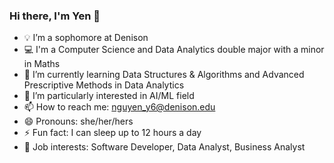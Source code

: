 ### Hi there, I'm Yen 👋

- 💡 I’m a sophomore at Denison
- 💻 I'm a Computer Science and Data Analytics double major with a minor in Maths
- 🌱 I’m currently learning Data Structures & Algorithms and Advanced Prescriptive Methods in Data Analytics
- 🔭 I’m particularly interested in AI/ML field
- 📫 How to reach me: nguyen_y6@denison.edu
- 😄 Pronouns: she/her/hers
- ⚡ Fun fact: I can sleep up to 12 hours a day
- 💼 Job interests: Software Developer, Data Analyst, Business Analyst
<!--
**yenne1345/yenne1345** is a ✨ _special_ ✨ repository because its `README.md` (this file) appears on your GitHub profile.

Here are some ideas to get you started:

- 🔭 I’m currently working on ...
- 🌱 I’m currently learning ...
- 👯 I’m looking to collaborate on ...
- 🤔 I’m looking for help with ...
- 💬 Ask me about ...
- 📫 How to reach me: ...
- 😄 Pronouns: ...
- ⚡ Fun fact: ...
-->
